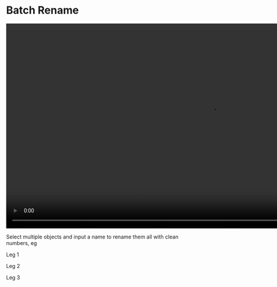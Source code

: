 <h1> Batch Rename </h1>

<video controls autoplay loop muted style="width: 220%;">
  <source src="/gifs/batch_rename.mp4" type="video/mp4">
</video>

<br>

Select multiple objects and input a name to rename them all with clean numbers, eg

Leg 1

Leg 2

Leg 3
